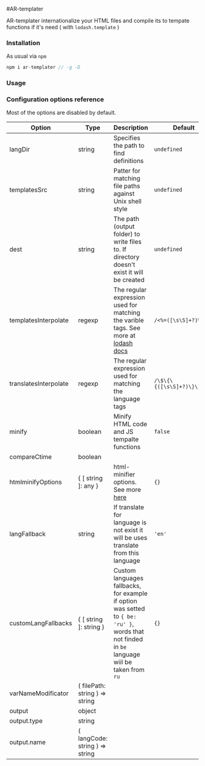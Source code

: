 #AR-templater

AR-templater internationalize your HTML files and compile its to tempate functions if it's need ( with `lodash.template` )


### Installation
As usual via `npm`
```js
npm i ar-templater // -g -D
```

### Usage


### Configuration options reference

Most of the options are disabled by default.

| Option         | Type | Description | Default |
|----------------|------|---------|---------|
| langDir | string | Specifies the path to find definitions | `undefined` |
| templatesSrc | string | Patter for matching file paths against Unix shell style | `undefined` |
| dest | string | The path (output folder) to write files to.  If directory doesn't exist it will be created | `undefined` |
| templatesInterpolate | regexp | The regular expression used for matching the varible tags. See more at [lodash docs](https://lodash.com/docs#template) | `/<%=([\s\S]+?)%>/g` |
| translatesInterpolate | regexp | The regular expression used for matching the language tags | `/\$\{\{([\s\S]+?)\}\}\$/g` |
| minify | boolean | Minify HTML code and JS tempalte functions | `false` |
| compareCtime | boolean |  |  |
| htmlminifyOptions | { [ string ]: any } | html-minifier options. See more [here](https://github.com/kangax/html-minifier#options-quick-reference) | `{}` |
| langFallback | string | If translate for language is not exist it will be uses translate from this language | `'en'` |
| customLangFallbacks | { [ string ]: string } | Custom languages fallbacks, for example if option was setted to `{ be: 'ru' }`, words that not finded in `be` language wiil be taken from `ru`  | `{}` |
| varNameModificator | ( filePath: string ) => string |  |  |
| output | object |  |  | 
| output.type | string |  |  |
| output.name | ( langCode: string ) => string |  |  | |





